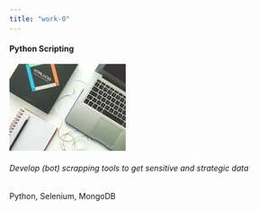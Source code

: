 ```yaml
---
title: "work-0"
---
```

<div class="col-md-3">

<div class="m-3">

#### Python Scripting

![kboard-img](imgs/works/1.jpg)

###### Develop (bot) scrapping tools to get sensitive and strategic data

Python, Selenium, MongoDB

</div>

</div>